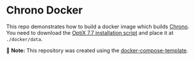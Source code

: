 # Chrono Docker

This repo demonstrates how to build a docker image which builds [Chrono](https://projectchrono.org). You need to download the [OptiX 7.7 installation script](https://developer.nvidia.com/designworks/optix/downloads/legacy) and place it at `./docker/data`.

📝 **Note:** This repository was created using the [docker-compose-template](https://github.com/AaronYoung5/docker-compose-template).  
